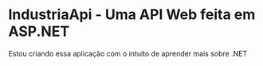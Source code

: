 # IndustriaApi - Uma API Web feita em ASP.NET

Estou criando essa aplicação com o intuito de aprender mais sobre .NET
